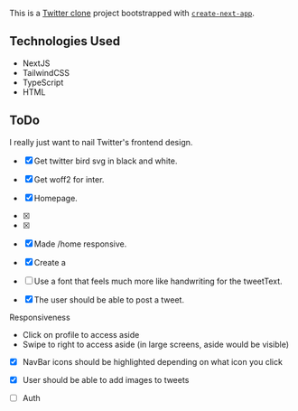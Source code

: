 This is a [Twitter clone](https://twitt3r-clone.netlify.app/) project bootstrapped with [`create-next-app`](https://nextjs.org/docs/app/api-reference/cli/create-next-app).

## Technologies Used
-  NextJS
-  TailwindCSS
-  TypeScript
-  HTML

## ToDo
I really just want to nail Twitter's frontend design.
- [x] Get twitter bird svg in black and white.
- [x] Get woff2 for inter.
- [x] Homepage.
- [x] <Tweet />
- [x] <NavBar />
- [x] Made /home responsive.
- [x] Create a <CreatePost />
- [ ] Use a font that feels much more like handwriting for the tweetText.
- [x] The user should be able to post a tweet.


Responsiveness
- Click on profile to access aside
- Swipe to right to access aside (in large screens, aside would be visible)

- [x] NavBar icons should be highlighted depending on what icon you click

- [x] User should be able to add images to tweets


- [ ] Auth
